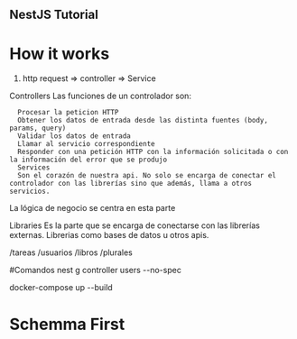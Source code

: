 ## NestJS Tutorial



# How it works

  1) http request   =>  controller  =>  Service 




  Controllers
    Las funciones de un controlador son:

      Procesar la peticion HTTP
      Obtener los datos de entrada desde las distinta fuentes (body, params, query)
      Validar los datos de entrada
      Llamar al servicio correspondiente
      Responder con una petición HTTP con la información solicitada o con la información del error que se produjo
      Services
      Son el corazón de nuestra api. No solo se encarga de conectar el controlador con las librerías sino que además, llama a otros servicios.

  La lógica de negocio se centra en esta parte

  Libraries
  Es la parte que se encarga de conectarse con las librerías externas. Librerias como bases de datos u otros apis.



  /tareas
  /usuarios
  /libros
  /plurales


  #Comandos
    nest g controller users --no-spec

  
  docker-compose up --build



# Schemma First